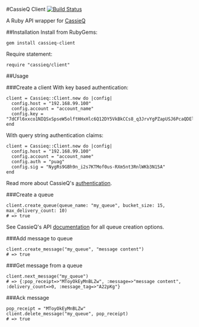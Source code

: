 #CassieQ Client
[![Build Status](https://travis-ci.org/tronroy/cassieq-client.svg?branch=master)](https://travis-ci.org/tronroy/cassieq-client)

A Ruby API wrapper for [CassieQ](https://github.com/paradoxical-io/cassieq)

##Installation
Install from RubyGems:
```
gem install cassieq-client
```

Require statement:
```
require "cassieq/client"
```

##Usage

###Create a client
With key based authentication:
```
client = Cassieq::Client.new do |config| 
  config.host = "192.168.99.100"
  config.account = "account_name"
  config.key = "7dCFl6xxco1NIQSxSpseW5olftHHxHlc6Q12DY5VkBkCCs8_q3JrvYgPZapUSJ6PcaQDElunMsEFwDuOi6tQFQ"
end
```
With query string authentication claims:
```
client = Cassieq::Client.new do |config|
  config.host = "192.168.99.100"
  config.account = "account_name"
  config.auth = "puag"
  config.sig = "NygRs9GBh9n_i2s7KTMof0us-RXm5nt3RnlWKb3N15A"
end
```
Read more about CassieQ's [authentication](https://github.com/paradoxical-io/cassieq/wiki/Authentication).

###Create a queue
```
client.create_queue(queue_name: "my_queue", bucket_size: 15, max_delivery_count: 10)
# => true
```
See CassieQ's API [documentation](https://github.com/paradoxical-io/cassieq/wiki/api) for all queue creation options.

###Add message to queue
```
client.create_message("my_queue", "message content")
# => true
```

###Get message from a queue
```
client.next_message("my_queue")
# => {:pop_receipt=>"MToyOkEyMnBLZw", :message=>"message content", :delivery_count=>0, :message_tag=>"A22pKg"}
```

###Ack message
```
pop_receipt = "MToyOkEyMnBLZw"
client.delete_message("my_queue", pop_receipt)
# => true
```

